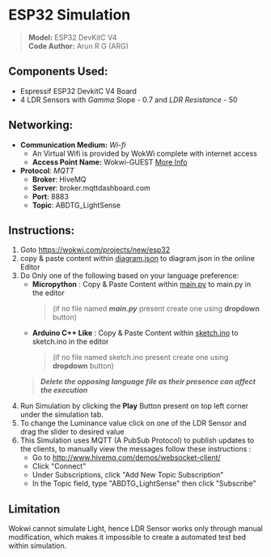 # ESP32 Simulation

> **Model:** ESP32 DevKitC V4  
> **Code Author:** Arun R G (ARG)  

## Components Used:
- Espressif ESP32 DevkitC V4 Board
- 4 LDR Sensors with *Gamma* Slope - 0.7 and *LDR Resistance* - 50

## Networking:
- **Communication Medium:** *Wi-fi*
    - An Virtual Wifi is provided by WokWi complete with internet access
    - **Access Point Name:** Wokwi-GUEST [More Info](https://docs.wokwi.com/guides/esp32-wifi) 
- **Protocol**: *MQTT*
    - **Broker**: HiveMQ
    - **Server**: broker.mqttdashboard.com
    - **Port**: 8883
    - **Topic**: ABDTG_LightSense

## Instructions:
1. Goto https://wokwi.com/projects/new/esp32  
2. copy & paste content within [diagram.json](diagram.json) to diagram.json in the online Editor
3. Do Only one of the following based on your language preference:  
    - **Micropython** : Copy & Paste Content within [main.py](main.py) to main.py in the editor 
        > (if no file named ***main.py*** present create one using **dropdown** button)
    - **Arduino C++ Like** : Copy & Paste Content within [sketch.ino](sketch.ino) to sketch.ino in the editor 
        > (if no file named sketch.ino present create one using **dropdown** button)  
    > ***Delete the opposing language file as their presence can affect the execution***
4. Run Simulation by clicking the **Play** Button present on top left corner under the simulation tab.
5. To change the Luminance value click on one of the LDR Sensor and drag the slider to desired value
6. This Simulation uses MQTT (A PubSub Protocol) to publish updates to the clients, to manually view the messages follow these instructions :
    - Go to http://www.hivemq.com/demos/websocket-client/
    - Click "Connect"
    - Under Subscriptions, click "Add New Topic Subscription"
    - In the Topic field, type "ABDTG_LightSense" then click "Subscribe"

## Limitation
Wokwi cannot simulate Light, hence LDR Sensor works only through manual modification, which makes it impossible to create a automated test bed within simulation.